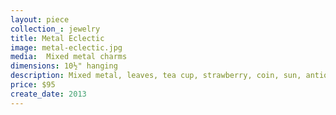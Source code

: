```yaml
---
layout: piece
collection_: jewelry
title: Metal Eclectic
image: metal-eclectic.jpg
media:  Mixed metal charms
dimensions: 10½" hanging
description: Mixed metal, leaves, tea cup, strawberry, coin, sun, antique type writer key, ring, turquoise shape on metal, sand star pacers, findings, and beads with heart shape metal clasp.
price: $95
create_date: 2013
---
```

